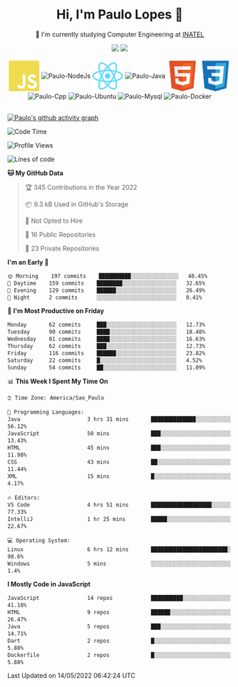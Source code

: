 <div>
  <h1 align="center" > Hi, I'm Paulo Lopes 👋 </h1>
  <p align="center" >🔭 I'm currently studying Computer Engineering at <a href="https://inatel.br/home/" target="_blank">INATEL</a>
  
  </p>
  <div align="center"> 
  <a href="https://www.instagram.com/paulotc1999/" target="_blank"><img src="https://img.shields.io/badge/-Instagram-%23E4405F?style=for-the-badge&logo=instagram&logoColor=white" target="_blank"></a>
  <a href="https://www.linkedin.com/in/paulotc1999/" target="_blank"><img src="https://img.shields.io/badge/-LinkedIn-%230077B5?style=for-the-badge&logo=linkedin&logoColor=white" target="_blank"></a> 
</div>
  
 <div style="display: inline_block" align="center"><br>
  <img align="center" alt="Paulo-Js" height="70" width="70" src="https://raw.githubusercontent.com/devicons/devicon/master/icons/javascript/javascript-plain.svg">
  <img align="center" alt="Paulo-NodeJs" height="70" width="70" src="https://cdn.jsdelivr.net/gh/devicons/devicon/icons/nodejs/nodejs-plain.svg">
  <img align="center" alt="Paulo-React" height="70" width="70" src="https://raw.githubusercontent.com/devicons/devicon/master/icons/react/react-original.svg">
  <img align="center" alt="Paulo-Java" height="70" width="70" src="https://cdn.jsdelivr.net/gh/devicons/devicon/icons/java/java-original.svg">
  <img align="center" alt="Paulo-HTML" height="70" width="70" src="https://raw.githubusercontent.com/devicons/devicon/master/icons/html5/html5-original.svg">
  <img align="center" alt="Paulo-CSS" height="70" width="70" src="https://raw.githubusercontent.com/devicons/devicon/master/icons/css3/css3-original.svg">
  <img align="center" alt="Paulo-Cpp" height="70" width="70" src="https://cdn.jsdelivr.net/gh/devicons/devicon/icons/cplusplus/cplusplus-original.svg">
  <img align="center" alt="Paulo-Ubuntu" height="70" width="70" src="https://cdn.jsdelivr.net/gh/devicons/devicon/icons/ubuntu/ubuntu-plain.svg">
  <img align="center" alt="Paulo-Mysql" height="70" width="70" src="https://cdn.jsdelivr.net/gh/devicons/devicon/icons/mysql/mysql-original.svg">
  <img align="center" alt="Paulo-Docker" height="70" width="70" src="https://cdn.jsdelivr.net/gh/devicons/devicon/icons/docker/docker-plain.svg">
  
</div>
</a>

</br>

[![Paulo's github activity graph](https://activity-graph.herokuapp.com/graph?username=paulotc1999&theme=chartreuse-dark)](https://github.com/ashutosh00710/github-readme-activity-graph)

<div>

<!--START_SECTION:waka-->
![Code Time](http://img.shields.io/badge/Code%20Time-99%20hrs%2016%20mins-blue)

![Profile Views](http://img.shields.io/badge/Profile%20Views-0-blue)

![Lines of code](https://img.shields.io/badge/From%20Hello%20World%20I%27ve%20Written-630%20Thousand%20lines%20of%20code-blue)

**🐱 My GitHub Data** 

> 🏆 345 Contributions in the Year 2022
 > 
> 📦 9.3 kB Used in GitHub's Storage 
 > 
> 🚫 Not Opted to Hire
 > 
> 📜 16 Public Repositories 
 > 
> 🔑 23 Private Repositories  
 > 
**I'm an Early 🐤** 

```text
🌞 Morning    197 commits    ██████████░░░░░░░░░░░░░░░   40.45% 
🌆 Daytime    159 commits    ████████░░░░░░░░░░░░░░░░░   32.65% 
🌃 Evening    129 commits    ██████░░░░░░░░░░░░░░░░░░░   26.49% 
🌙 Night      2 commits      ░░░░░░░░░░░░░░░░░░░░░░░░░   0.41%

```
📅 **I'm Most Productive on Friday** 

```text
Monday       62 commits     ███░░░░░░░░░░░░░░░░░░░░░░   12.73% 
Tuesday      90 commits     ████░░░░░░░░░░░░░░░░░░░░░   18.48% 
Wednesday    81 commits     ████░░░░░░░░░░░░░░░░░░░░░   16.63% 
Thursday     62 commits     ███░░░░░░░░░░░░░░░░░░░░░░   12.73% 
Friday       116 commits    ██████░░░░░░░░░░░░░░░░░░░   23.82% 
Saturday     22 commits     █░░░░░░░░░░░░░░░░░░░░░░░░   4.52% 
Sunday       54 commits     ██░░░░░░░░░░░░░░░░░░░░░░░   11.09%

```


📊 **This Week I Spent My Time On** 

```text
⌚︎ Time Zone: America/Sao_Paulo

💬 Programming Languages: 
Java                     3 hrs 31 mins       ██████████████░░░░░░░░░░░   56.12% 
JavaScript               50 mins             ███░░░░░░░░░░░░░░░░░░░░░░   13.43% 
HTML                     45 mins             ███░░░░░░░░░░░░░░░░░░░░░░   11.98% 
CSS                      43 mins             ██░░░░░░░░░░░░░░░░░░░░░░░   11.44% 
XML                      15 mins             █░░░░░░░░░░░░░░░░░░░░░░░░   4.17%

🔥 Editors: 
VS Code                  4 hrs 51 mins       ███████████████████░░░░░░   77.33% 
IntelliJ                 1 hr 25 mins        █████░░░░░░░░░░░░░░░░░░░░   22.67%

💻 Operating System: 
Linux                    6 hrs 12 mins       ████████████████████████░   98.6% 
Windows                  5 mins              ░░░░░░░░░░░░░░░░░░░░░░░░░   1.4%

```

**I Mostly Code in JavaScript** 

```text
JavaScript               14 repos            ██████████░░░░░░░░░░░░░░░   41.18% 
HTML                     9 repos             ██████░░░░░░░░░░░░░░░░░░░   26.47% 
Java                     5 repos             ███░░░░░░░░░░░░░░░░░░░░░░   14.71% 
Dart                     2 repos             █░░░░░░░░░░░░░░░░░░░░░░░░   5.88% 
Dockerfile               2 repos             █░░░░░░░░░░░░░░░░░░░░░░░░   5.88%

```



 Last Updated on 14/05/2022 06:42:24 UTC
<!--END_SECTION:waka-->


